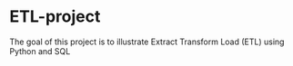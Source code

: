 # ETL-project
The goal of this project is to illustrate Extract Transform Load (ETL) using Python and SQL
